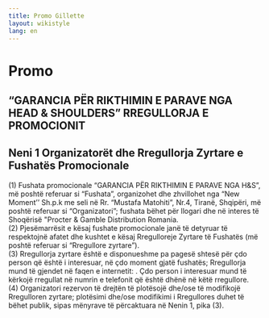 ```yaml
---
title: Promo Gillette
layout: wikistyle
lang: en
---
```


Promo
========

“GARANCIA PËR RIKTHIMIN E PARAVE NGA HEAD &amp; SHOULDERS” RREGULLORJA E PROMOCIONIT
-----------

Neni 1 Organizatorët dhe Rregullorja Zyrtare e Fushatës Promocionale
-----------

(1) Fushata promocionale “GARANCIA PËR RIKTHIMIN E PARAVE NGA H&S”, më poshtë referuar si “Fushata”, organizohet dhe zhvillohet nga “New Moment’’ Sh.p.k me seli në Rr. “Mustafa Matohiti”, Nr.4, Tiranë, Shqipëri, më poshtë referuar si “Organizatori”; fushata bëhet për llogari dhe në interes të Shoqërisë "Procter & Gamble Distribution Romania.
<br>(2) Pjesëmarrësit e kësaj fushate promocionale janë të detyruar të respektojnë afatet dhe kushtet e kësaj Rregulloreje Zyrtare të Fushatës (më poshtë referuar si “Rregullore zyrtare”).
<br>(3) Rregullorja zyrtare është e disponueshme pa pagesë shtesë për çdo person që është i interesuar, në çdo moment gjatë fushatës; Rregullorja mund të gjendet në faqen e internetit: <a href="www.markdist.com/promo"></a> . Çdo person i interesuar mund të kërkojë rregullat në numrin e telefonit që është dhënë në këtë rregullore.
<br>(4) Organizatori rezervon të drejtën të plotësojë dhe/ose të modifikojë Rregulloren zyrtare; plotësimi dhe/ose modifikimi i Rregullores duhet të bëhet publik, sipas mënyrave të përcaktuara në Nenin 1, pika (3).
